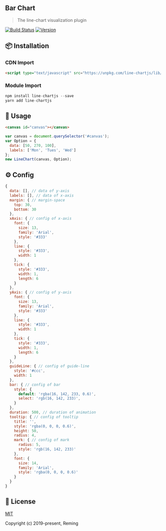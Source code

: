 ## Bar Chart

> The line-chart visualization plugin

[![Build Status](https://travis-ci.org/reming0227/line-chartjs.svg?branch=master)](https://travis-ci.org/reming0227/line-chartjs) [![Version](https://img.shields.io/badge/npm-1.0.0-blue.svg)](https://www.npmjs.com/package/line-chartjs)

## 📦 Installation

### CDN Import
```html
<script type="text/javascript" src="https://unpkg.com/line-chartjs/lib/index.min.js"></script>
```

### Module Import
```javascript
npm install line-chartjs --save
yarn add line-chartjs
```

## 🔨 Usage
```html
<canvas id="canvas"></canvas>
```
```javascript
var canvas = document.querySelector('#canvas');
var Option = {
  data: [50, 270, 100],
  labels: ['Mon', 'Tues', 'Wed']
};
new LineChart(canvas, Option);
```

## ⚙ Config

```javascript
{
  data: [], // data of y-axis
  labels: [], // data of x-axis
  margin: { // margin-space
    top: 30,
    bottom: 30
  },
  xAxis: { // config of x-axis
    font: {
      size: 13,
      family: 'Arial',
      style: '#333'
    },
    line: {
      style: '#333',
      width: 1
    },
    tick: {
      style: '#333',
      width: 1,
      length: 6
    }
  },
  yAxis: { // config of y-axis
    font: {
      size: 13,
      family: 'Arial',
      style: '#333'
    },
    line: {
      style: '#333',
      width: 1
    },
    tick: {
      style: '#333',
      width: 1,
      length: 6
    }
  },
  guideLine: { // config of guide-line
    style: '#ccc',
    width: 1
  },
  bar: { // config of bar
    style: {
      default: 'rgba(16, 142, 233, 0.6)',
      select: 'rgb(16, 142, 233)',
    }
  },
  duration: 500, // duration of animation
  tooltip: { // config of tooltip
    title: '',
    style: 'rgba(0, 0, 0, 0.6)',
    height: 50,
    radius: 4,
    mark: { // config of mark
      radius: 5,
      style: 'rgb(16, 142, 233)'
    },
    font: {
      size: 14,
      family: 'Arial',
      style: 'rgba(0, 0, 0, 0.6)'
    }
  }
}
```


## 📃 License

[MIT](https://opensource.org/licenses/MIT)

Copyright (c) 2019-present, Reming
